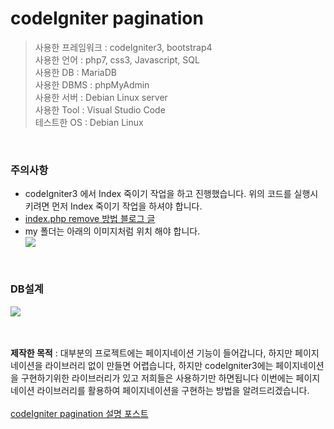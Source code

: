 # codeIgniter pagination

>사용한 프레임워크 : codeIgniter3, bootstrap4<br>
>사용한 언어 : php7, css3, Javascript, SQL<br>
>사용한 DB : MariaDB<br>
>사용한 DBMS : phpMyAdmin<br>
>사용한 서버 : Debian Linux server<br>
>사용한 Tool : Visual Studio Code<br>
>테스트한 OS : Debian Linux<br>
<br>

### 주의사항
<ul>
  <li>codeIgniter3 에서 Index 죽이기 작업을 하고 진행했습니다. 위의 코드를 실행시키려면 먼저 Index 죽이기 작업을 하셔야 합니다.</li>
   <li><a href="https://gold9ine.tistory.com/entry/CodeIgniter-%EC%BD%94%EB%93%9C%EC%9D%B4%EA%B7%B8%EB%82%98%EC%9D%B4%ED%84%B0-indexphp-%EC%A3%BD%EC%9D%B4%EA%B8%B0-Not-Found-error">index.php remove 방법 블로그 글</a></li>
     <li>my 폴더는 아래의 이미지처럼 위치 해야 합니다.</li>
   <kbd>
    <img src="https://user-images.githubusercontent.com/74585673/153512814-370120a3-735b-4730-869e-a6f7a24387e0.PNG">
  </kbd>
</ul><br>

### DB설계 
<kbd>
  <img src="https://user-images.githubusercontent.com/74585673/157987111-71c4104c-a14e-4b56-8c87-795e51ff0782.PNG">
</kbd>
<br><br><br>

<b>제작한 목적</b> : 대부분의 프로젝트에는 페이지네이션 기능이 들어갑니다, 하지만 페이지네이션을 라이브러리 없이 만들면 어렵습니다, 하지만 codeIgniter3에는 페이지네이션을 구현하기위한 라이브러리가 있고 저희들은 사용하기만 하면됩니다 이번에는 페이지네이션 라이브러리를 활용하여 페이지네이션을 구현하는 방법을 알려드리겠습니다.
<br><br>
<a href="https://juniorprogram.tistory.com/63">codeIgniter pagination 설명 포스트</a>




